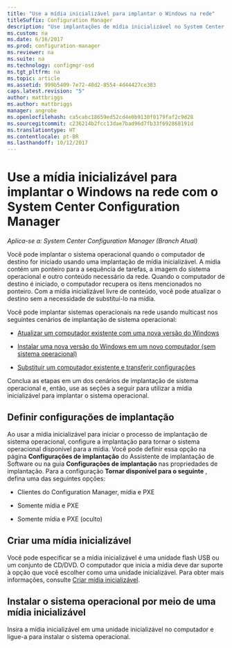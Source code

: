 ```yaml
---
title: "Use a mídia inicializável para implantar o Windows na rede"
titleSuffix: Configuration Manager
description: "Use implantações de mídia inicializável no System Center Configuration Manager para implantar o sistema operacional quando o computador de destino iniciar."
ms.custom: na
ms.date: 6/16/2017
ms.prod: configuration-manager
ms.reviewer: na
ms.suite: na
ms.technology: configmgr-osd
ms.tgt_pltfrm: na
ms.topic: article
ms.assetid: 999b5409-7e72-48d2-8554-4d44427ce383
caps.latest.revision: "5"
author: mattbriggs
ms.author: mattbriggs
manager: angrobe
ms.openlocfilehash: ca5cabc18659ed52cd4e0b9130f0179faf2c9d28
ms.sourcegitcommit: c236214b2fcc13dae7bad96d7fb33f692868191d
ms.translationtype: HT
ms.contentlocale: pt-BR
ms.lasthandoff: 10/12/2017
---
```

# <a name="use-bootable-media-to-deploy-windows-over-the-network-with-system-center-configuration-manager"></a>Use a mídia inicializável para implantar o Windows na rede com o System Center Configuration Manager

*Aplica-se a: System Center Configuration Manager (Branch Atual)*

Você pode implantar o sistema operacional quando o computador de destino for iniciado usando uma implantação de mídia inicializável. A mídia contém um ponteiro para a sequência de tarefas, a imagem do sistema operacional e outro conteúdo necessário da rede. Quando o computador de destino é iniciado, o computador recupera os itens mencionados no ponteiro. Com a mídia inicializável livre de conteúdo, você pode atualizar o destino sem a necessidade de substituí-lo na mídia.

Você pode implantar sistemas operacionais na rede usando multicast nos seguintes cenários de implantação de sistema operacional:

-   [Atualizar um computador existente com uma nova versão do Windows](refresh-an-existing-computer-with-a-new-version-of-windows.md)

-   [Instalar uma nova versão do Windows em um novo computador (sem sistema operacional)](install-new-windows-version-new-computer-bare-metal.md)  

-   [Substituir um computador existente e transferir configurações](replace-an-existing-computer-and-transfer-settings.md)  

Conclua as etapas em um dos cenários de implantação de sistema operacional e, então, use as seções a seguir para utilizar a mídia inicializável para implantar o sistema operacional.  

## <a name="configure-deployment-settings"></a>Definir configurações de implantação  
Ao usar a mídia inicializável para iniciar o processo de implantação de sistema operacional, configure a implantação para tornar o sistema operacional disponível para a mídia. Você pode definir essa opção na página **Configurações de implantação** do Assistente de implantação de Software ou na guia **Configurações de implantação** nas propriedades de implantação. Para a configuração **Tornar disponível para o seguinte** , defina uma das seguintes opções:

-   Clientes do Configuration Manager, mídia e PXE

-   Somente mídia e PXE

-   Somente mídia e PXE (oculto)

## <a name="create-the-bootable-media"></a>Criar uma mídia inicializável
Você pode especificar se a mídia inicializável é uma unidade flash USB ou um conjunto de CD/DVD. O computador que inicia a mídia deve dar suporte à opção que você escolher como uma unidade inicializável. Para obter mais informações, consulte [Criar mídia inicializável](create-bootable-media.md).  

##  <a name="BKMK_Deploy"></a> Instalar o sistema operacional por meio de uma mídia inicializável  
Insira a mídia inicializável em uma unidade inicializável no computador e ligue-a para instalar o sistema operacional.
